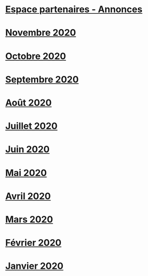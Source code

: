 # [Espace partenaires - Annonces](index.md)
# [Novembre 2020](2020-november.md)
# [Octobre 2020](2020-october.md)
# [Septembre 2020](2020-september.md)
# [Août 2020](2020-august.md)
# [Juillet 2020](2020-july.md)
# [Juin 2020](2020-june.md)
# [Mai 2020](2020-may.md)
# [Avril 2020](2020-april.md)
# [Mars 2020](2020-march.md)
# [Février 2020](2020-february.md)
# [Janvier 2020](2020-january.md)
